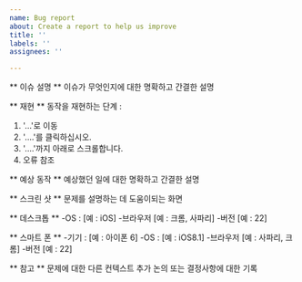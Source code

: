 ```yaml
---
name: Bug report
about: Create a report to help us improve
title: ''
labels: ''
assignees: ''

---
```


** 이슈 설명 **
이슈가 무엇인지에 대한 명확하고 간결한 설명

** 재현 **
동작을 재현하는 단계 :
1. '...'로 이동
2. '....'를 클릭하십시오.
3. '....'까지 아래로 스크롤합니다.
4. 오류 참조

** 예상 동작 **
예상했던 일에 대한 명확하고 간결한 설명

** 스크린 샷 **
문제를 설명하는 데 도움이되는 화면

** 데스크톱 **
 -OS : [예 : iOS]
 -브라우저 [예 : 크롬, 사파리]
 -버전 [예 : 22]

** 스마트 폰 **
 -기기 : [예 : 아이폰 6]
 -OS : [예 : iOS8.1]
 -브라우저 [예 : 사파리, 크롬]
 -버전 [예 : 22]

** 참고 **
문제에 대한 다른 컨텍스트 추가
논의 또는 결정사항에 대한 기록

